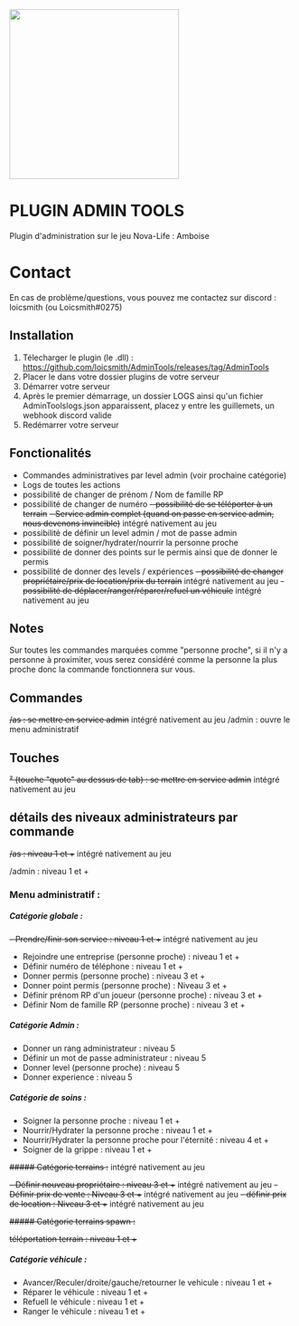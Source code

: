 <img src="https://i.imgur.com/yCe1DVu.jpeg" width="300"/>

# PLUGIN ADMIN TOOLS

Plugin d'administration sur le jeu Nova-Life : Amboise

# Contact

En cas de problème/questions, vous pouvez me contactez sur discord : loicsmith (ou Loicsmith#0275)


## Installation
1. Télecharger le plugin (le .dll) : https://github.com/loicsmith/AdminTools/releases/tag/AdminTools
2. Placer le dans votre dossier plugins de votre serveur
3. Démarrer votre serveur
4. Après le premier démarrage, un dossier LOGS ainsi qu'un fichier AdminToolslogs.json apparaissent, placez y entre les guillemets, un webhook discord valide
5. Redémarrer votre serveur




## Fonctionalités

- Commandes administratives par level admin (voir prochaine catégorie)
- Logs de toutes les actions
- possibilité de changer de prénom / Nom de famille RP
- possibilité de changer de numéro
~~- possibilité de se téléporter à un terrain~~
~~- Service admin complet (quand on passe en service admin, nous devenons invincible)~~ intégré nativement au jeu
- possibilité de définir un level admin / mot de passe admin
- possibilité de soigner/hydrater/nourrir la personne proche
- possibilité de donner des points sur le permis ainsi que de donner le permis
- possibilité de donner des levels / expériences
~~- possibilité de changer propriétaire/prix de location/prix du terrain~~ intégré nativement au jeu
~~- possibilité de déplacer/ranger/réparer/refuel un véhicule~~ intégré nativement au jeu

## Notes

Sur toutes les commandes marquées comme "personne proche", si il n'y a personne à proximiter, vous serez considéré comme la personne la plus proche donc la commande fonctionnera sur vous.

## Commandes

~~/as : se mettre en service admin~~ intégré nativement au jeu
/admin : ouvre le menu administratif

## Touches

~~² (touche "quote" au dessus de tab) : se mettre en service admin~~ intégré nativement au jeu

## détails des niveaux administrateurs par commande

~~/as : niveau 1 et +~~ intégré nativement au jeu

/admin : niveau 1 et +

 ### Menu administratif :

##### Catégorie globale :

~~- Prendre/finir son service : niveau 1 et +~~ intégré nativement au jeu
- Rejoindre une entreprise (personne proche) : niveau 1 et +
- Définir numéro de téléphone : niveau 1 et +
- Donner permis (personne proche) : niveau 3 et +
- Donner point permis (personne proche) : Niveau 3 et +
- Définir prénom RP d'un joueur (personne proche) : niveau 3 et + 
- Définir Nom de famille RP (personne proche) : niveau 3 et +

##### Catégorie Admin :

- Donner un rang administrateur : niveau 5
- Définir un mot de passe administrateur : niveau 5
- Donner level (personne proche) : niveau 5
- Donner experience : niveau 5
 
##### Catégorie de soins :

- Soigner la personne proche : niveau 1 et +
- Nourrir/Hydrater la personne proche : niveau 1 et +
- Nourrir/Hydrater la personne proche pour l'éternité : niveau 4 et +
- Soigner de la grippe : niveau 1 et +

~~##### Catégorie terrains :~~ intégré nativement au jeu

~~- Définir nouveau propriétaire : niveau 3 et +~~ intégré nativement au jeu
~~- Définir prix de vente : Niveau 3 et +~~ intégré nativement au jeu
~~- définir prix de location : Niveau 3 et +~~ intégré nativement au jeu

~~##### Catégorie terrains spawn :~~

~~téléportation terrain : niveau 1 et +~~

##### Catégorie véhicule :

- Avancer/Reculer/droite/gauche/retourner le vehicule : niveau 1 et +
- Réparer le véhicule : niveau 1 et +
- Refuell le véhicule : niveau 1 et +
- Ranger le véhicule : niveau 1 et + 

